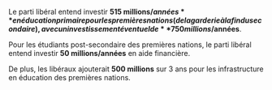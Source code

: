 Le parti libéral entend investir **515 millions$/années** en éducation primaire pour les premières nations (de la garderie à la fin du secondaire), avec un investissement éventuel de **750 millions$/années**.

Pour les étudiants post-secondaire des premières nations, le parti libéral entend investir **50 millions/années** en aide financière.

De plus, les libéraux ajouterait **500 millions** sur 3 ans pour les infrastructure en éducation des premières nations.
